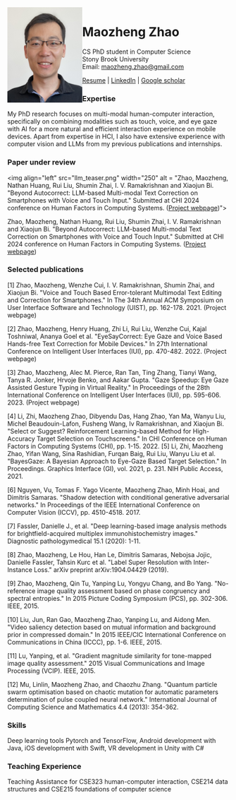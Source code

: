 <img align="left" src="headshot2.jpg" width="170">


# Maozheng Zhao
CS PhD student in Computer Science<br/>
Stony Brook University<br/>
Email: maozheng.zhao@gmail.com<br/>

[Resume](resume.pdf) \|
[LinkedIn](https://www.linkedin.com/in/maozheng-z-51079914a/) \|
[Google scholar](https://scholar.google.com/citations?hl=en&user=3wbgHbIAAAAJ)

### Expertise
My PhD research focuses on multi-modal human-computer
interaction, specifically on combining modalities such as touch, voice,
and eye gaze with AI for a more natural and efficient interaction
experience on mobile devices. Apart from expertise in HCI, I also have
extensive experience with computer vision and LLMs from my previous
publications and internships.


### Paper under review
<img align="left" src="llm_teaser.png" width="250" alt = "Zhao, Maozheng, Nathan Huang, Rui Liu, Shumin Zhai, I. V. Ramakrishnan and Xiaojun Bi. "Beyond Autocorrect: LLM-based Multi-modal Text Correction on Smartphones with Voice and Touch Input." Submitted at CHI 2024 conference on Human Factors in Computing Systems. ([Project webpage](https://maozheng6.github.io/LLM-VT/))">

Zhao, Maozheng, Nathan Huang, Rui Liu, Shumin Zhai, I. V. Ramakrishnan and Xiaojun Bi. "Beyond Autocorrect: LLM-based Multi-modal Text Correction on Smartphones with Voice and Touch Input." Submitted at CHI 2024 conference on Human Factors in Computing Systems. ([Project webpage](https://maozheng6.github.io/LLM-VT/))

### Selected publications

[1] Zhao, Maozheng, Wenzhe Cui, I. V. Ramakrishnan, Shumin Zhai, and Xiaojun Bi. "Voice and Touch Based Error-tolerant Multimodal Text Editing and Correction for Smartphones." In The 34th Annual ACM Symposium on User Interface Software and Technology (UIST), pp. 162-178. 2021. (Project webpage) 

[2] Zhao, Maozheng, Henry Huang, Zhi Li, Rui Liu, Wenzhe Cui, Kajal Toshniwal, Ananya Goel et al. "EyeSayCorrect: Eye Gaze and Voice Based Hands-free Text Correction for Mobile Devices." In 27th International Conference on Intelligent User Interfaces (IUI), pp. 470-482. 2022. (Project webpage) 

[3] Zhao, Maozheng, Alec M. Pierce, Ran Tan, Ting Zhang, Tianyi Wang, Tanya R. Jonker, Hrvoje Benko, and Aakar Gupta. "Gaze Speedup: Eye Gaze Assisted Gesture Typing in Virtual Reality." In Proceedings of the 28th International Conference on Intelligent User Interfaces (IUI), pp. 595-606. 2023. (Project webpage)  

[4] Li, Zhi, Maozheng Zhao, Dibyendu Das, Hang Zhao, Yan Ma, Wanyu Liu, Michel Beaudouin-Lafon, Fusheng Wang, Iv Ramakrishnan, and Xiaojun Bi. "Select or Suggest? Reinforcement Learning-based Method for High-Accuracy Target Selection on Touchscreens." In CHI Conference on Human Factors in Computing Systems (CHI), pp. 1-15. 2022.
[5] Li, Zhi, Maozheng Zhao, Yifan Wang, Sina Rashidian, Furqan Baig, Rui Liu, Wanyu Liu et al. "BayesGaze: A Bayesian Approach to Eye-Gaze Based Target Selection." In Proceedings. Graphics Interface (GI), vol. 2021, p. 231. NIH Public Access, 2021. 

[6] Nguyen, Vu, Tomas F. Yago Vicente, Maozheng Zhao, Minh Hoai, and Dimitris Samaras. "Shadow detection with conditional generative adversarial networks." In Proceedings of the IEEE International Conference on Computer Vision (ICCV), pp. 4510-4518. 2017. 

[7] Fassler, Danielle J., et al. "Deep learning-based image analysis methods for brightfield-acquired multiplex immunohistochemistry images." Diagnostic pathologymedical 15.1 (2020): 1-11. 

[8] Zhao, Maozheng, Le Hou, Han Le, Dimitris Samaras, Nebojsa Jojic, Danielle Fassler, Tahsin Kurc et al. "Label Super Resolution with Inter-Instance Loss." arXiv preprint arXiv:1904.04429 (2019).

[9] Zhao, Maozheng, Qin Tu, Yanping Lu, Yongyu Chang, and Bo Yang. "No-reference image quality assessment based on phase congruency and spectral entropies." In 2015 Picture Coding Symposium (PCS), pp. 302-306. IEEE, 2015.

[10] Liu, Jun, Ran Gao, Maozheng Zhao, Yanping Lu, and Aidong Men. "Video saliency detection based on mutual information and background prior in compressed domain." In 2015 IEEE/CIC International Conference on Communications in China (ICCC), pp. 1-6. IEEE, 2015.

[11] Lu, Yanping, et al. "Gradient magnitude similarity for tone-mapped image quality assessment." 2015 Visual Communications and Image Processing (VCIP). IEEE, 2015. 

[12] Mu, Linlin, Maozheng Zhao, and Chaozhu Zhang. "Quantum particle swarm optimisation based on chaotic mutation for automatic parameters determination of pulse coupled neural network." International Journal of Computing Science and Mathematics 4.4 (2013): 354-362.

### Skills
Deep learning tools Pytorch and TensorFlow, Android development with Java, iOS development with Swift, VR development in Unity with C#
### Teaching Experience
Teaching Assistance for CSE323 human-computer interaction, CSE214 data structures and CSE215 foundations of computer science



